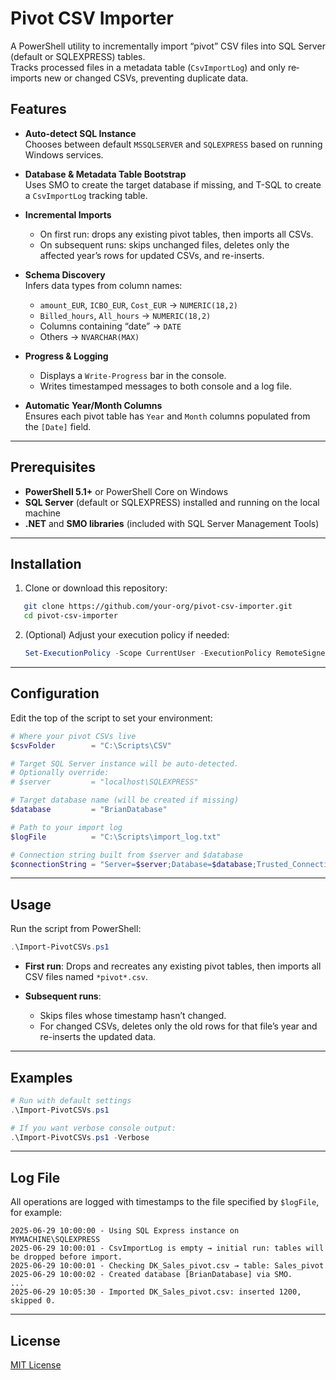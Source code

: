 # Pivot CSV Importer

A PowerShell utility to incrementally import “pivot” CSV files into SQL Server (default or SQLEXPRESS) tables.  
Tracks processed files in a metadata table (`CsvImportLog`) and only re‐imports new or changed CSVs, preventing duplicate data.

## Features

- **Auto-detect SQL Instance**  
  Chooses between default `MSSQLSERVER` and `SQLEXPRESS` based on running Windows services.

- **Database & Metadata Table Bootstrap**  
  Uses SMO to create the target database if missing, and T-SQL to create a `CsvImportLog` tracking table.

- **Incremental Imports**  
  - On first run: drops any existing pivot tables, then imports all CSVs.  
  - On subsequent runs: skips unchanged files, deletes only the affected year’s rows for updated CSVs, and re-inserts.

- **Schema Discovery**  
  Infers data types from column names:  
  - `amount_EUR`, `ICBO_EUR`, `Cost_EUR` → `NUMERIC(18,2)`  
  - `Billed_hours`, `All_hours` → `NUMERIC(18,2)`  
  - Columns containing “date” → `DATE`  
  - Others → `NVARCHAR(MAX)`

- **Progress & Logging**  
  - Displays a `Write-Progress` bar in the console.  
  - Writes timestamped messages to both console and a log file.

- **Automatic Year/Month Columns**  
  Ensures each pivot table has `Year` and `Month` columns populated from the `[Date]` field.

---

## Prerequisites

- **PowerShell 5.1+** or PowerShell Core on Windows  
- **SQL Server** (default or SQLEXPRESS) installed and running on the local machine  
- **.NET** and **SMO libraries** (included with SQL Server Management Tools)  

---

## Installation

1. Clone or download this repository:  
```bash
   git clone https://github.com/your-org/pivot-csv-importer.git
   cd pivot-csv-importer
````

2. (Optional) Adjust your execution policy if needed:

   ```powershell
   Set-ExecutionPolicy -Scope CurrentUser -ExecutionPolicy RemoteSigned -Force
   ```

---

## Configuration

Edit the top of the script to set your environment:

```powershell
# Where your pivot CSVs live
$csvFolder        = "C:\Scripts\CSV"

# Target SQL Server instance will be auto-detected.
# Optionally override:
# $server         = "localhost\SQLEXPRESS"

# Target database name (will be created if missing)
$database         = "BrianDatabase"

# Path to your import log
$logFile          = "C:\Scripts\import_log.txt"

# Connection string built from $server and $database
$connectionString = "Server=$server;Database=$database;Trusted_Connection=True;"
```

---

## Usage

Run the script from PowerShell:

```powershell
.\Import-PivotCSVs.ps1
```

* **First run**: Drops and recreates any existing pivot tables, then imports all CSV files named `*pivot*.csv`.
* **Subsequent runs**:

  * Skips files whose timestamp hasn’t changed.
  * For changed CSVs, deletes only the old rows for that file’s year and re-inserts the updated data.

---

## Examples

```powershell
# Run with default settings
.\Import-PivotCSVs.ps1

# If you want verbose console output:
.\Import-PivotCSVs.ps1 -Verbose
```

---

## Log File

All operations are logged with timestamps to the file specified by `$logFile`, for example:

```
2025-06-29 10:00:00 - Using SQL Express instance on MYMACHINE\SQLEXPRESS
2025-06-29 10:00:01 - CsvImportLog is empty → initial run: tables will be dropped before import.
2025-06-29 10:00:01 - Checking DK_Sales_pivot.csv → table: Sales_pivot
2025-06-29 10:00:02 - Created database [BrianDatabase] via SMO.
...
2025-06-29 10:05:30 - Imported DK_Sales_pivot.csv: inserted 1200, skipped 0.
```

---

## License

[MIT License](LICENSE)